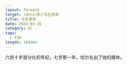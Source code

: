 ```yaml
---
layout: forward
target: /docs/DC/与生俱来
title: 与生俱来
date: 2024-03-26
category: DC
tags: 
  - FIN
length: 144364
---
```


六到十岁是分化的年纪，七岁那一年，哈尔长出了他的腺体。
